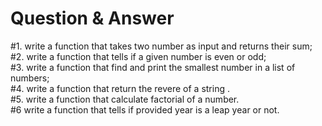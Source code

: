 # Question  & Answer
#1. write a function that takes two number as input and returns their sum; <br>
#2. write a function that tells if a given number is even or odd; <br>
#3. write a function that find and print the smallest number in a list of numbers; <br>
#4. write a function that return the revere of a string . <br>
#5. write a function that calculate factorial of a number. <br>
#6 write a function that tells if provided year is a leap year or not. <br>